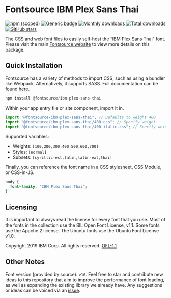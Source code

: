 # Fontsource IBM Plex Sans Thai

[![npm (scoped)](https://img.shields.io/npm/v/@fontsource/ibm-plex-sans-thai?color=brightgreen)](https://www.npmjs.com/package/@fontsource/ibm-plex-sans-thai) [![Generic badge](https://img.shields.io/badge/fontsource-passing-brightgreen)](https://github.com/fontsource/fontsource) [![Monthly downloads](https://badgen.net/npm/dm/@fontsource/ibm-plex-sans-thai)](https://github.com/fontsource/fontsource) [![Total downloads](https://badgen.net/npm/dt/@fontsource/ibm-plex-sans-thai)](https://github.com/fontsource/fontsource) [![GitHub stars](https://img.shields.io/github/stars/fontsource/fontsource.svg?style=social&label=Star)](https://github.com/fontsource/fontsource/stargazers)

The CSS and web font files to easily self-host the “IBM Plex Sans Thai” font. Please visit the main [Fontsource website](https://fontsource.org/fonts/ibm-plex-sans-thai) to view more details on this package.

## Quick Installation

Fontsource has a variety of methods to import CSS, such as using a bundler like Webpack. Alternatively, it supports SASS. Full documentation can be found [here](https://fontsource.org/docs/getting-started/introduction).

```javascript
npm install @fontsource/ibm-plex-sans-thai
```

Within your app entry file or site component, import it in.

```javascript
import "@fontsource/ibm-plex-sans-thai"; // Defaults to weight 400
import "@fontsource/ibm-plex-sans-thai/400.css"; // Specify weight
import "@fontsource/ibm-plex-sans-thai/400-italic.css"; // Specify weight and style

```

Supported variables:
- Weights: `[100,200,300,400,500,600,700]`
- Styles: `[normal]`
- Subsets: `[cyrillic-ext,latin,latin-ext,thai]`

Finally, you can reference the font name in a CSS stylesheet, CSS Module, or CSS-in-JS.

```css
body {
  font-family: "IBM Plex Sans Thai";
}
```

## Licensing
It is important to always read the license for every font that you use.
Most of the fonts in the collection use the SIL Open Font License, v1.1. Some fonts use the Apache 2 license. The Ubuntu fonts use the Ubuntu Font License v1.0.

Copyright 2019 IBM Corp. All rights reserved.
[OFL-1.1](http://scripts.sil.org/OFL)

## Other Notes
Font version (provided by source): `v10`.
Feel free to star and contribute new ideas to this repository that aim to improve the performance of font loading, as well as expanding the existing library we already have. Any suggestions or ideas can be voiced via an [issue](https://github.com/fontsource/fontsource/issues).